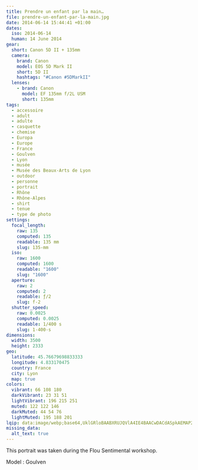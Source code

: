 ```yaml
---
title: Prendre un enfant par la main…
file: prendre-un-enfant-par-la-main.jpg
date: 2014-06-14 15:44:41 +01:00
dates:
  iso: 2014-06-14
  human: 14 June 2014
gear:
  short: Canon 5D II + 135mm
  camera:
    brand: Canon
    model: EOS 5D Mark II
    short: 5D II
    hashtags: "#Canon #5DMarkII"
  lenses:
    - brand: Canon
      model: EF 135mm f/2L USM
      short: 135mm
tags:
  - accessoire
  - adult
  - adulte
  - casquette
  - chemise
  - Europa
  - Europe
  - France
  - Goulven
  - Lyon
  - musée
  - Musée des Beaux-Arts de Lyon
  - outdoor
  - personne
  - portrait
  - Rhône
  - Rhône-Alpes
  - shirt
  - tenue
  - type de photo
settings:
  focal_length:
    raw: 135
    computed: 135
    readable: 135 mm
    slug: 135-mm
  iso:
    raw: 1600
    computed: 1600
    readable: "1600"
    slug: "1600"
  aperture:
    raw: 2
    computed: 2
    readable: ƒ/2
    slug: f-2
  shutter_speed:
    raw: 0.0025
    computed: 0.0025
    readable: 1/400 s
    slug: 1-400-s
dimensions:
  width: 3500
  height: 2333
geo:
  latitude: 45.76679698833333
  longitude: 4.833170475
  country: France
  city: Lyon
  map: true
colors:
  vibrant: 66 108 180
  darkVibrant: 23 31 51
  lightVibrant: 196 215 251
  muted: 122 122 146
  darkMuted: 44 54 76
  lightMuted: 195 188 201
lqip: data:image/webp;base64,UklGRloBAABXRUJQVlA4IE4BAACwDACdASpkAEMAP22my1i0rb0vMHnKW6AtiWMAy6RWgOR+XFRHpMwAv6QmaCBar5/KPiYrd3iGqMOp73ekm6Ni90jSm/7G7yCdSjOTTMv4596nOwo/MUPomutRnGZV1PMf7tSYNxuAAWyja2LGYAD+58r4qim91s++bZjkW8KlzNG1x1tcZ1/8aN8LhY5MHvsxMz1vikbMh5HCcirmh0ky0XSa0Z9lrpLPyhrdXhT6DsEkxV6lOudBUKeN+oyniq6g8KYLj/qas4ikHW6D48W82Z6gii2ZtSVeuc2CpOsBE6FZUvJaG8m+hEdwJ4R+M+Hav24NL89FgY+6gDHe+GMB8aLuMIXcWlGYTjRRjnTjAJuaKfJ1kgpuecMHJONaYqZGYmGhIAZh9aRuP0Nok159jNZpGcubAJJ7H0F7RFa4t7kwN+ex4JVI4rtLwAAA
missing_data:
  alt_text: true
---
```


This portrait was taken during the Flou Sentimental workshop.

Model : Goulven
